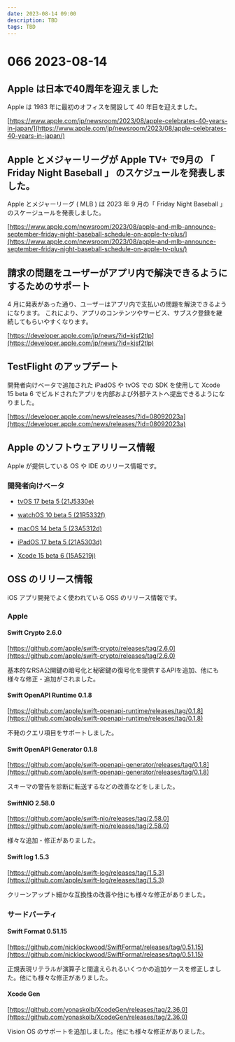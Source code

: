 ```yaml
---
date: 2023-08-14 09:00
description: TBD
tags: TBD
---
```

# 066 2023-08-14

## Apple は日本で40周年を迎えました

Apple は 1983 年に最初のオフィスを開設して 40 年目を迎えました。

[https://www.apple.com/jp/newsroom/2023/08/apple-celebrates-40-years-in-japan/](https://www.apple.com/jp/newsroom/2023/08/apple-celebrates-40-years-in-japan/)

## Apple とメジャーリーグが Apple TV+ で9月の 「 Friday Night Baseball 」 のスケジュールを発表しました。

Apple とメジャーリーグ ( MLB ) は 2023 年 9 月の「 Friday Night Baseball 」のスケージュールを発表しました。

[https://www.apple.com/newsroom/2023/08/apple-and-mlb-announce-september-friday-night-baseball-schedule-on-apple-tv-plus/](https://www.apple.com/newsroom/2023/08/apple-and-mlb-announce-september-friday-night-baseball-schedule-on-apple-tv-plus/)

## 請求の問題をユーザーがアプリ内で解決できるようにするためのサポート

4 月に発表があった通り、ユーザーはアプリ内で支払いの問題を解決できるようになります。
これにより、アプリのコンテンツやサービス、サブスク登録を継続してもらいやすくなります。

[https://developer.apple.com/jp/news/?id=kjsf2tlp](https://developer.apple.com/jp/news/?id=kjsf2tlp)

## TestFlight のアップデート
開発者向けベータで追加された iPadOS や tvOS での SDK を使用して Xcode 15 beta 6 でビルドされたアプリを内部および外部テストへ提出できるようになりました。

[https://developer.apple.com/news/releases/?id=08092023a](https://developer.apple.com/news/releases/?id=08092023a)

## Apple のソフトウェアリリース情報

Apple が提供している OS や IDE のリリース情報です。

### 開発者向けベータ

- [tvOS 17 beta 5 (21J5330e)](https://developer.apple.com/news/releases/?id=08082023a)

- [watchOS 10 beta 5 (21R5332f)](https://developer.apple.com/news/releases/?id=08082023b)

- [macOS 14 beta 5 (23A5312d)](https://developer.apple.com/news/releases/?id=08082023c)

- [iPadOS 17 beta 5 (21A5303d)](https://developer.apple.com/news/releases/?id=08082023d)

- [Xcode 15 beta 6 (15A5219j)](https://developer.apple.com/news/releases/?id=08082023f)

## OSS のリリース情報

iOS アプリ開発でよく使われている OSS のリリース情報です。

### Apple

#### Swift Crypto 2.6.0

[https://github.com/apple/swift-crypto/releases/tag/2.6.0](https://github.com/apple/swift-crypto/releases/tag/2.6.0)

基本的なRSA公開鍵の暗号化と秘密鍵の復号化を提供するAPIを追加、他にも様々な修正・追加がされました。

#### Swift OpenAPI Runtime 0.1.8

[https://github.com/apple/swift-openapi-runtime/releases/tag/0.1.8](https://github.com/apple/swift-openapi-runtime/releases/tag/0.1.8)

不発のクエリ項目をサポートしました。

#### Swift OpenAPI Generator 0.1.8

[https://github.com/apple/swift-openapi-generator/releases/tag/0.1.8](https://github.com/apple/swift-openapi-generator/releases/tag/0.1.8)

スキーマの警告を診断に転送するなどの改善などをしました。

#### SwiftNIO 2.58.0

[https://github.com/apple/swift-nio/releases/tag/2.58.0](https://github.com/apple/swift-nio/releases/tag/2.58.0)

様々な追加・修正がありました。

#### Swift log 1.5.3

[https://github.com/apple/swift-log/releases/tag/1.5.3](https://github.com/apple/swift-log/releases/tag/1.5.3)

クリーンアップト細かな互換性の改善や他にも様々な修正がありました。

### サードパーティ

#### Swift Format 0.51.15

[https://github.com/nicklockwood/SwiftFormat/releases/tag/0.51.15](https://github.com/nicklockwood/SwiftFormat/releases/tag/0.51.15)

正規表現リテラルが演算子と間違えられるいくつかの追加ケースを修正しました。他にも様々な修正がありました。

#### Xcode Gen

[https://github.com/yonaskolb/XcodeGen/releases/tag/2.36.0](https://github.com/yonaskolb/XcodeGen/releases/tag/2.36.0)

Vision OS のサポートを追加しました。他にも様々な修正がありました。
